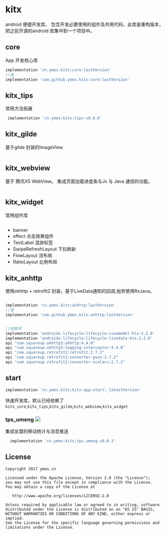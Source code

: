 # kitx

android 便捷开发库。 包含开发必要使用的组件及共用代码，此库是重构版本，把之前开源的android 库集中到一个项目中。

## core

App 开发核心库

```groovy
implementation 'cn.ymex.kitx:core:lastVersion'
//或
implementation 'com.github.ymex.kitx:core:lastVersion'
```

## kitx_tips

常用方法拓展

```groovy
 implementation 'cn.ymex:kitx:tips-v0.0.6'
```

## kitx_gilde

基于gilde 封装的ImageView.

```shell
```

## kitx_webview

基于 腾讯X5 WebView。 集成页面加载进度条与Js 与 Java 通信的功能。

```shell
```

## kitx_widget

常用组件库

```groovy
```

- banner
- effect 点击效果组件
- TextLabel 混排标签
- SwipeRefreshLayout 下拉刷新
- FlowLayout 流布局
- RatioLayout 比例布局

## kitx_anhttp

使用okhttp + retrofit2 封装，基于LiveData通知的回调,抛弃使用RxJava。

```groovy

implementation 'cn.ymex.kitx:anhttp:lastVersion'
//或
implementation 'com.github.ymex.kitx:anhttp:lastVersion'


//依赖项
implementation 'androidx.lifecycle:lifecycle-viewmodel-ktx:2.2.0'
implementation 'androidx.lifecycle:lifecycle-livedata-ktx:2.2.0'
api "com.squareup.okhttp3:okhttp:4.4.0"
api "com.squareup.okhttp3:logging-interceptor:4.4.0"
api "com.squareup.retrofit2:retrofit:2.7.2"
api "com.squareup.retrofit2:converter-gson:2.7.2"
api "com.squareup.retrofit2:converter-scalars:2.7.2"
```

## start

```groovy
implementation 'cn.ymex.kitx:kitx-app-start:_latestVersion'
```

快速开发库，默认已经依赖了 `kitx_core`,`kitx_tips`,`kitx_gilde`,`kitx_webview`,`kitx_widget`

### tps_umeng [![](https://jitpack.io/v/ymex/kitx.svg)](https://jitpack.io/#ymex/kitx)

集成友盟的移动统计与消息推送

```groovy
  implementation 'cn.ymex:kitx:tps.umeng-v0.0.3'
```

License
-------

    Copyright 2017 ymex.cn

    Licensed under the Apache License, Version 2.0 (the "License");
    you may not use this file except in compliance with the License.
    You may obtain a copy of the License at

       http://www.apache.org/licenses/LICENSE-2.0

    Unless required by applicable law or agreed to in writing, software
    distributed under the License is distributed on an "AS IS" BASIS,
    WITHOUT WARRANTIES OR CONDITIONS OF ANY KIND, either express or implied.
    See the License for the specific language governing permissions and
    limitations under the License.
